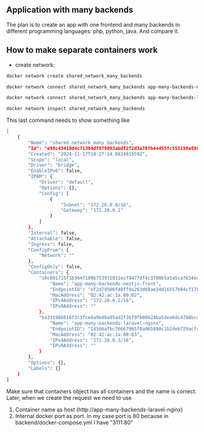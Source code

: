 ## Application with many backends

The plan is to create an app with one frontend and many backends in different programming languages: php, python, java. And compare it.

## How to make separate containers work
- create network:
```bash
docker network create shared_network_many_backends
```

```bash
docker network connect shared_network_many_backends app-many-backends-nextjs-front
```
```bash
docker network connect shared_network_many_backends app-many-backends-laravel-nginx
```

```bash
docker network inspect shared_network_many_backends
```

This last command needs to show something like

```bash
[
    {
        "Name": "shared_network_many_backends",
        "Id": "e98c43418d4c71304df879093abdf2f2d3a78fb44455fc555198e886730d962b",
        "Created": "2024-11-17T10:27:24.082481959Z",
        "Scope": "local",
        "Driver": "bridge",
        "EnableIPv6": false,
        "IPAM": {
            "Driver": "default",
            "Options": {},
            "Config": [
                {
                    "Subnet": "172.26.0.0/16",
                    "Gateway": "172.26.0.1"
                }
            ]
        },
        "Internal": false,
        "Attachable": false,
        "Ingress": false,
        "ConfigFrom": {
            "Network": ""
        },
        "ConfigOnly": false,
        "Containers": {
            "10c091715f1b364f189b753932031ecf9477df4c3700b5a5a5ca7634ec1bee33": {
                "Name": "app-many-backends-nextjs-front",
                "EndpointID": "ef2d79506f40ff0a263d68ae14d16557b84cf1784e0f3eece868b65fcd8f964e",
                "MacAddress": "02:42:ac:1a:00:02",
                "IPv4Address": "172.26.0.2/16",
                "IPv6Address": ""
            },
            "ba331986016f3c3fce6a9bd0a95ad2f26f9fb00624ba5dea6dc4798bc41ea90b": {
                "Name": "app-many-backends-laravel-nginx",
                "EndpointID": "14566afbc76667965f0a065890c1b2deb729acfcb4bab75eeebde5bac082d8a2",
                "MacAddress": "02:42:ac:1a:00:03",
                "IPv4Address": "172.26.0.3/16",
                "IPv6Address": ""
            }
        },
        "Options": {},
        "Labels": {}
    }
]
```

Make sure that containers object has all containers and the name is correct.
Later, when we create the request we need to use
1. Container name as host (http://app-many-backends-laravel-nginx)
2. Internal docker port as port. In my case port is 80 because in backend/docker-compose.yml I have "3111:80"